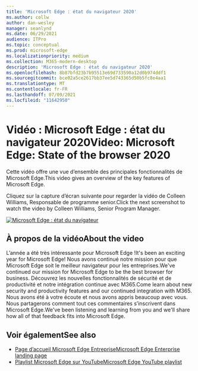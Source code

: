 ```yaml
---
title: 'Microsoft Edge : état du navigateur 2020'
ms.author: collw
author: dan-wesley
manager: seanlynd
ms.date: 06/29/2021
audience: ITPro
ms.topic: conceptual
ms.prod: microsoft-edge
ms.localizationpriority: medium
ms.collection: M365-modern-desktop
description: 'Microsoft Edge : état du navigateur 2020'
ms.openlocfilehash: 8b87bfd23b7b95513e69d733590a12d0b974ddf1
ms.sourcegitcommit: bce02a5ce2617bb37ee5d743365d50b5fc8e4aa1
ms.translationtype: MT
ms.contentlocale: fr-FR
ms.lasthandoff: 07/09/2021
ms.locfileid: "11642950"
---
```

# <a name="video-microsoft-edge-state-of-the-browser-2020"></a><span data-ttu-id="31250-103">Vidéo : Microsoft Edge : état du navigateur 2020</span><span class="sxs-lookup"><span data-stu-id="31250-103">Video: Microsoft Edge: State of the browser 2020</span></span>

<span data-ttu-id="31250-104">Cette vidéo offre une vue d’ensemble des principales fonctionnalités de Microsoft Edge.</span><span class="sxs-lookup"><span data-stu-id="31250-104">This video gives an overview of the key features of Microsoft Edge.</span></span>

<span data-ttu-id="31250-105">Cliquez sur la capture d’écran suivante pour regarder la vidéo de Colleen Williams, Responsable de programme senior.</span><span class="sxs-lookup"><span data-stu-id="31250-105">Click the next screenshot to watch the video by Colleen Williams, Senior Program Manager.</span></span>

[![Microsoft Edge : état du navigateur](media/microsoft-edge-video-state-of-browser/0.png)](http://www.youtube.com/watch?v=ajdoE4wmzV0 "Microsoft Edge - State of the browser 2020")

## <a name="about-the-video"></a><span data-ttu-id="31250-107">À propos de la vidéo</span><span class="sxs-lookup"><span data-stu-id="31250-107">About the video</span></span>

<span data-ttu-id="31250-108">L’année a été très intéressante pour Microsoft Edge !</span><span class="sxs-lookup"><span data-stu-id="31250-108">It's been an exciting year for Microsoft Edge!</span></span> <span data-ttu-id="31250-109">Nous avons continué notre mission pour que Microsoft Edge soit le meilleur navigateur pour les entreprises.</span><span class="sxs-lookup"><span data-stu-id="31250-109">We've continued our mission for Microsoft Edge to be the best browser for business.</span></span> <span data-ttu-id="31250-110">Découvrez les nouvelles fonctionnalités de sécurité et de productivité et notre intégration continue avec M365.</span><span class="sxs-lookup"><span data-stu-id="31250-110">Come learn about new security and productivity features and our continued integration with M365.</span></span> <span data-ttu-id="31250-111">Nous avons été à votre écoute et nous avons appris beaucoup avec vous. Nous partagerons comment tout ces commentaires s’inscrivent dans Microsoft Edge.</span><span class="sxs-lookup"><span data-stu-id="31250-111">We've been listening and learning from you and we'll share how all of that feedback fits into Microsoft Edge.</span></span>

## <a name="see-also"></a><span data-ttu-id="31250-112">Voir également</span><span class="sxs-lookup"><span data-stu-id="31250-112">See also</span></span>

- [<span data-ttu-id="31250-113">Page d’accueil Microsoft Edge Entreprise</span><span class="sxs-lookup"><span data-stu-id="31250-113">Microsoft Edge Enterprise landing page</span></span>](https://aka.ms/EdgeEnterprise)
- [<span data-ttu-id="31250-114">Playlist Microsoft Edge sur YouTube</span><span class="sxs-lookup"><span data-stu-id="31250-114">Microsoft Edge YouTube playlist</span></span>](https://www.youtube.com/playlist?list=PLXtHYVsvn_b-uXh1tMeYpT-0iD8tD3tFy)